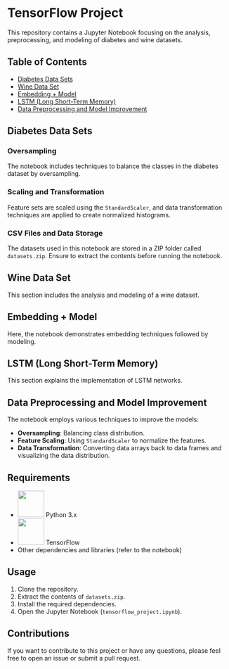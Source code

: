 # TensorFlow Project

This repository contains a Jupyter Notebook focusing on the analysis, preprocessing, and modeling of diabetes and wine datasets.

## Table of Contents

- [Diabetes Data Sets](#diabetes-data-sets)
- [Wine Data Set](#wine-data-set)
- [Embedding + Model](#embedding--model)
- [LSTM (Long Short-Term Memory)](#lstm-long-short-term-memory)
- [Data Preprocessing and Model Improvement](#data-preprocessing-and-model-improvement)

## Diabetes Data Sets

### Oversampling

The notebook includes techniques to balance the classes in the diabetes dataset by oversampling.

### Scaling and Transformation

Feature sets are scaled using the `StandardScaler`, and data transformation techniques are applied to create normalized histograms.

### CSV Files and Data Storage

The datasets used in this notebook are stored in a ZIP folder called `datasets.zip`. Ensure to extract the contents before running the notebook.

## Wine Data Set

This section includes the analysis and modeling of a wine dataset.

## Embedding + Model

Here, the notebook demonstrates embedding techniques followed by modeling.

## LSTM (Long Short-Term Memory)

This section explains the implementation of LSTM networks.

## Data Preprocessing and Model Improvement

The notebook employs various techniques to improve the models:

- **Oversampling**: Balancing class distribution.
- **Feature Scaling**: Using `StandardScaler` to normalize the features.
- **Data Transformation**: Converting data arrays back to data frames and visualizing the data distribution.

## Requirements

- <img src="https://www.python.org/static/community_logos/python-logo.png" width="60" height="60"> Python 3.x
- <img src="https://www.tensorflow.org/images/tf_logo_social.png" width="60" height="60"> TensorFlow
- Other dependencies and libraries (refer to the notebook)

## Usage

1. Clone the repository.
2. Extract the contents of `datasets.zip`.
3. Install the required dependencies.
4. Open the Jupyter Notebook (`tensorflow_project.ipynb`).

## Contributions

If you want to contribute to this project or have any questions, please feel free to open an issue or submit a pull request.
